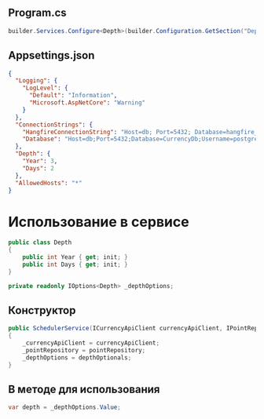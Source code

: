 ## Program.cs
```csharp
builder.Services.Configure<Depth>(builder.Configuration.GetSection("Depth"));
```
## Appsettings.json 
```json
{
  "Logging": {
    "LogLevel": {
      "Default": "Information",
      "Microsoft.AspNetCore": "Warning"
    }
  },
  "ConnectionStrings": {
    "HangfireConnectionString": "Host=db; Port=5432; Database=hangfire_db; Username=postgres; Password=postgres",
    "Database": "Host=db;Port=5432;Database=CurrencyDb;Username=postgres;Password=postgres"
  },
  "Depth": {
    "Year": 3,
    "Days": 2
  },
  "AllowedHosts": "*"
}
```
# Использование в сервисе
```csharp
public class Depth
{
    public int Year { get; init; }
    public int Days { get; init; }
}
```

```csharp
private readonly IOptions<Depth> _depthOptions;
```
## Конструктор
``` csharp
public SchedulerService(ICurrencyApiClient currencyApiClient, IPointRepository pointRepository, IOptions<Depth> depthOptionals)
{
    _currencyApiClient = currencyApiClient;
    _pointRepository = pointRepository;
    _depthOptions = depthOptionals;
}
```
## В методе для использования
```csharp
var depth = _depthOptions.Value;
```
